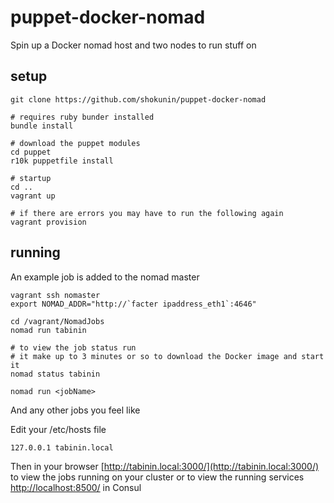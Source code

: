 puppet-docker-nomad
===================

Spin up a Docker nomad host and two nodes to run stuff on


setup
-----

```
git clone https://github.com/shokunin/puppet-docker-nomad

# requires ruby bunder installed
bundle install

# download the puppet modules
cd puppet
r10k puppetfile install

# startup
cd ..
vagrant up

# if there are errors you may have to run the following again
vagrant provision 

```

running
-------

An example job is added to the nomad master

```
vagrant ssh nomaster
export NOMAD_ADDR="http://`facter ipaddress_eth1`:4646"

cd /vagrant/NomadJobs
nomad run tabinin

# to view the job status run
# it make up to 3 minutes or so to download the Docker image and start it
nomad status tabinin

nomad run <jobName>

```
And any other jobs you feel like

Edit your /etc/hosts file

```
127.0.0.1 tabinin.local
```

Then in your browser  [http://tabinin.local:3000/](http://tabinin.local:3000/) to view the jobs running on your cluster
or to view the running services
[http://localhost:8500/](http://localhost:8500/) in Consul



